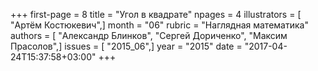 +++
first-page = 8
title = "Угол в квадрате"
npages = 4
illustrators = [ "Артём Костюкевич",]
month = "06"
rubric = "Наглядная математика"
authors = [ "Александр Блинков", "Сергей Дориченко", "Максим Прасолов",]
issues = [ "2015_06",]
year = "2015"
date = "2017-04-24T15:37:58+03:00"
+++
